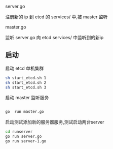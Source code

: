 
server.go

注册新的 ip 到 etcd 的 services/ 中,被 master 监听


master.go

监听 server.go 向 etcd services/ 中监听到的新ip


## 启动
启动 etcd 单机集群
```bash
sh start_etcd.sh 1
sh start_etcd.sh 2
sh start_etcd.sh 3
```

启动 master 监听服务
```bash

go  run master.go

```

启动测试添加新的服务器服务,测试启动两台server
```bash
cd runserver
go run server.go
go run server-1.go
```
